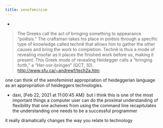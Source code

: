 ```yaml
---
title: xenofeminism
---
```


-
> The Greeks call the act of bringing something to appearance “poiêsis.” The craftsman takes his place in poiêsis through a specific type of knowledge called technê that allows him to gather the other causes and bring the work to completion. Technê is thus a mode of revealing insofar as it places the finished work before us, making it present. This Greek mode of revealing Heidegger calls a “bringing forth,” a “Her-vor-bringen”  (QCT, 10).
http://www.sfu.ca/~andrewf/tech2a.htm

one can think of the xenofeminist appropriation of heideggerian language as an appropriation of heideggers technologies.

- daxi, [Feb 22, 2021 at 11:00:45 AM]:
but i think this is one of the most important things a computer user can do
the proximal understanding of flexibility that one acheives from using the command line recapitulates the understanding one needs to be a successful programmer

it really dramatically changes the way you relate to technology